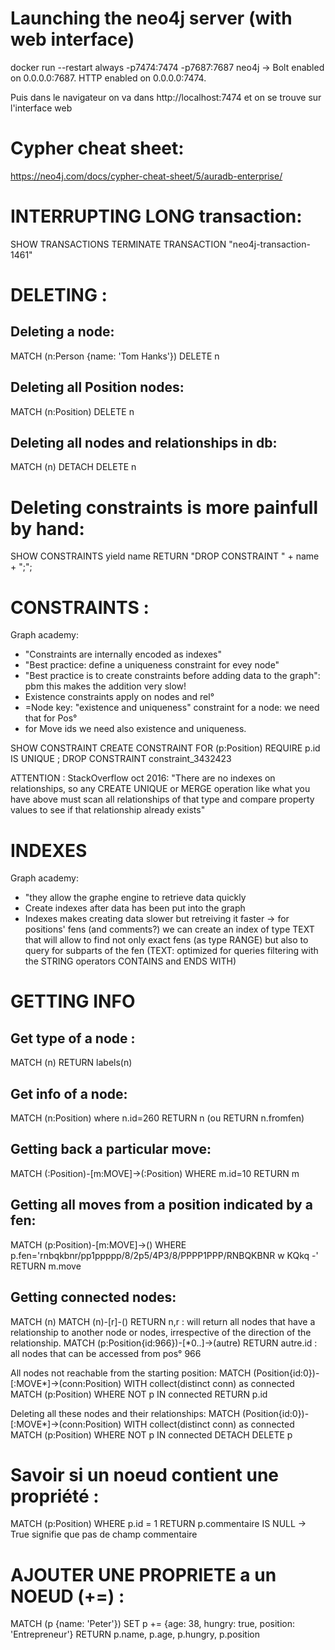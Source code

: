 # Launching the neo4j server (with web interface)
docker run  --restart always -p7474:7474 -p7687:7687 neo4j
-> 
Bolt enabled on 0.0.0.0:7687.
HTTP enabled on 0.0.0.0:7474.

Puis dans le navigateur on va dans http://localhost:7474 et on se trouve sur l'interface web

# Cypher cheat sheet:
https://neo4j.com/docs/cypher-cheat-sheet/5/auradb-enterprise/

# INTERRUPTING LONG transaction: 
SHOW TRANSACTIONS
TERMINATE TRANSACTION "neo4j-transaction-1461"

# DELETING :
## Deleting a node: 
MATCH (n:Person {name: 'Tom Hanks'}) DELETE n
## Deleting all Position nodes: 
MATCH (n:Position) DELETE n
## Deleting all nodes and relationships in db: 
MATCH (n) DETACH DELETE n
# Deleting constraints is more painfull by hand:
SHOW CONSTRAINTS yield name RETURN "DROP CONSTRAINT " + name + ";";

# CONSTRAINTS : 
Graph academy: 
- "Constraints are internally encoded as indexes"
- "Best practice: define a uniqueness constraint for evey node"
- "Best practice is to create constraints before adding data to the graph": pbm this makes the addition very slow!
- Existence constraints apply on nodes and rel°
- =Node key: "existence and uniqueness" constraint for a node: we need that for Pos° 
- for Move ids we need also existence and uniqueness.

SHOW CONSTRAINT
CREATE CONSTRAINT FOR (p:Position) REQUIRE p.id IS UNIQUE  ;
DROP CONSTRAINT constraint_3432423

ATTENTION : StackOverflow oct 2016: "There are no indexes on relationships, so any CREATE UNIQUE or MERGE operation like what you have above must scan all relationships of that type and compare property values to see if that relationship already exists"

# INDEXES
Graph academy: 
- "they allow the graphe engine to retrieve data quickly
- Create indexes after data has been put into the graph
- Indexes makes creating data slower but retreiving it faster
-> for positions' fens (and comments?) we can create an index of type TEXT that will allow to find not only exact fens (as type RANGE) but also to query for subparts of the fen (TEXT: optimized for queries filtering with the STRING operators CONTAINS and ENDS WITH) 


# GETTING INFO
## Get type of a node : 
MATCH (n) RETURN labels(n)
## Get info of a node: 
MATCH (n:Position) where n.id=260 RETURN n (ou RETURN n.fromfen)
## Getting back a particular move:
MATCH (:Position)-[m:MOVE]->(:Position) WHERE m.id=10 RETURN m
## Getting all moves from a position indicated by a fen:
MATCH (p:Position)-[m:MOVE]->() WHERE p.fen='rnbqkbnr/pp1ppppp/8/2p5/4P3/8/PPPP1PPP/RNBQKBNR w KQkq -' RETURN m.move

## Getting connected nodes:
MATCH (n) MATCH (n)-[r]-() RETURN n,r : will return all nodes that have a relationship to another node or nodes, irrespective of the direction of the relationship.
MATCH (p:Position{id:966})-[*0..]->(autre) RETURN autre.id  : all nodes that can be accessed from pos° 966


All nodes not reachable from the starting position:
MATCH (Position{id:0})-[:MOVE*]->(conn:Position)
WITH collect(distinct conn) as connected
MATCH (p:Position) WHERE NOT p IN connected
RETURN p.id

Deleting all these nodes and their relationships:
MATCH (Position{id:0})-[:MOVE*]->(conn:Position)
WITH collect(distinct conn) as connected
MATCH (p:Position) WHERE NOT p IN connected
DETACH DELETE p

# Savoir si un noeud contient une propriété : 
MATCH (p:Position) WHERE p.id = 1 RETURN p.commentaire IS  NULL
-> True signifie que pas de champ commentaire

# AJOUTER UNE PROPRIETE a un NOEUD (+=) : 
MATCH (p {name: 'Peter'})
SET p += {age: 38, hungry: true, position: 'Entrepreneur'}
RETURN p.name, p.age, p.hungry, p.position